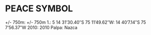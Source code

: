 # PEACE SYMBOL

+/- 750m: +/- 750m
1.: 5
14 31’30.40″S 75 11’49.62″W: 14 40’7.14″S 75 7’56.37″W
2010: 2010
Palpa: Nazca